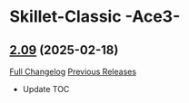 # Skillet-Classic  -Ace3-

## [2.09](https://github.com/b-morgan/Skillet-Classic/tree/2.09) (2025-02-18)
[Full Changelog](https://github.com/b-morgan/Skillet-Classic/compare/2.08...2.09) [Previous Releases](https://github.com/b-morgan/Skillet-Classic/releases)

- Update TOC  
